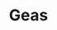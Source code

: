 ---
title: "Geas"
permalink: /spells/geas/
tags:
  - Spell
available_for:
  - Bard
  - Cleric
  - Druid
  - Paladin
  - Wizard
level: "5th Level"
school: "Enchantment"
range: "60 ft"
comp:
  - V
duration: "30 days"
cast_time: "1 Minute"
attack: "WIS Save"
description: |
  You place a magical command on a creature that you can see within range, forcing it to carry out some service or refrain from some action or course of activity as you decide. If the creature can understand you, it must succeed on a wisdom saving throw or become charmed by you for the duration. While the creature is charmed by you, it takes 5d10 psychic damage each time it acts in a manner directly counter to your instructions, but no more than once each day. A creature that can't understand you is unaffected by the spell.

  You can issue any command you choose, short of an activity that would result in certain death. Should you issue a suicidal command, the spell ends.

  You can end the spell early by using an action to dismiss it. A remove curse, greater restoration, or wish spell also ends it.

  **At higher levels.** When you cast this spell using a spell slot of 7th or 8th level, the duration is 1 year. When you cast this spell using a spell slot of 9th level, the spell lasts until it is ended by one of the spells mentioned above.
excerpt: "You place a magical command on a creature that you can see within range, forcing it to carry out some service or refrain from some action or course of activity as you decide."
source: "Basic Rules"
---
